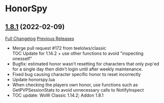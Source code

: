 # HonorSpy

## [1.8.1](https://github.com/kakysha/HonorSpy/tree/1.8.1) (2022-02-09)
[Full Changelog](https://github.com/kakysha/HonorSpy/compare/1.7.20...1.8.1) [Previous Releases](https://github.com/kakysha/HonorSpy/releases)

- Merge pull request #172 from teelolws/classic  
    TOC Update for 1.14.2 + use other functions to avoid "inspecting onesself"  
- Bugfix: estimated honor wasn't resetting for characters that only pvp'ed for a single day then didn't login until after weekly maintenance.  
- Fixed bug causing character specific honor to reset incorrectly  
- Update honorspy.lua  
- When checking the players own honor, use functions such as GetPVPSessionStats to avoid unnecessary calls to NotifyInspect  
- TOC update: WoW Classic 1.14.2; Addon 1.8.1  
